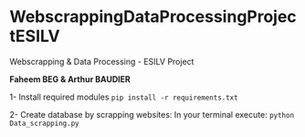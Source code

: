 # WebscrappingDataProcessingProjectESILV
Webscrapping &amp; Data Processing - ESILV Project

**Faheem BEG & Arthur BAUDIER**


1- Install required modules
 `pip install -r requirements.txt`

2- Create database by scrapping websites:
In your terminal execute:
`python Data_scrapping.py`

